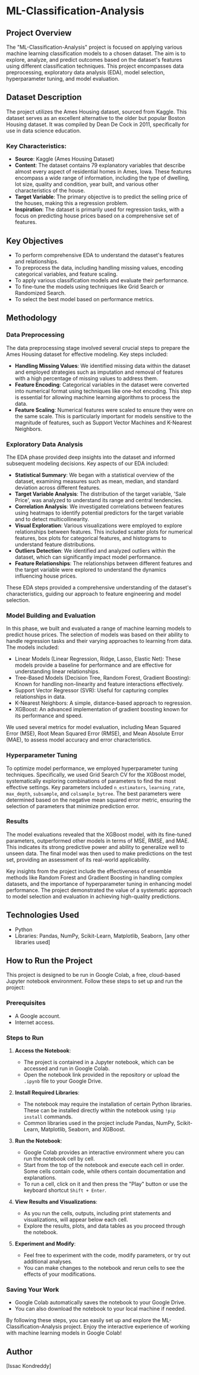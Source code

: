 # ML-Classification-Analysis

## Project Overview
The "ML-Classification-Analysis" project is focused on applying various machine learning classification models to a chosen dataset. The aim is to explore, analyze, and predict outcomes based on the dataset's features using different classification techniques. This project encompasses data preprocessing, exploratory data analysis (EDA), model selection, hyperparameter tuning, and model evaluation.

## Dataset Description
The project utilizes the Ames Housing dataset, sourced from Kaggle. This dataset serves as an excellent alternative to the older but popular Boston Housing dataset. It was compiled by Dean De Cock in 2011, specifically for use in data science education.
### Key Characteristics:
- **Source**: Kaggle (Ames Housing Dataset)
- **Content**: The dataset contains 79 explanatory variables that describe almost every aspect of residential homes in Ames, Iowa. These features encompass a wide range of information, including the type of dwelling, lot size, quality and condition, year built, and various other characteristics of the house.
- **Target Variable**: The primary objective is to predict the selling price of the houses, making this a regression problem.
- **Inspiration**: The dataset is primarily used for regression tasks, with a focus on predicting house prices based on a comprehensive set of features.

## Key Objectives
- To perform comprehensive EDA to understand the dataset's features and relationships.
- To preprocess the data, including handling missing values, encoding categorical variables, and feature scaling.
- To apply various classification models and evaluate their performance.
- To fine-tune the models using techniques like Grid Search or Randomized Search.
- To select the best model based on performance metrics.

## Methodology
### Data Preprocessing
The data preprocessing stage involved several crucial steps to prepare the Ames Housing dataset for effective modeling. Key steps included:

- **Handling Missing Values**: We identified missing data within the dataset and employed strategies such as imputation and removal of features with a high percentage of missing values to address them.
- **Feature Encoding**: Categorical variables in the dataset were converted into numerical format using techniques like one-hot encoding. This step is essential for allowing machine learning algorithms to process the data.
- **Feature Scaling**: Numerical features were scaled to ensure they were on the same scale. This is particularly important for models sensitive to the magnitude of features, such as Support Vector Machines and K-Nearest Neighbors.

### Exploratory Data Analysis
The EDA phase provided deep insights into the dataset and informed subsequent modeling decisions. Key aspects of our EDA included:

- **Statistical Summary**: We began with a statistical overview of the dataset, examining measures such as mean, median, and standard deviation across different features.
- **Target Variable Analysis**: The distribution of the target variable, 'Sale Price', was analyzed to understand its range and central tendencies.
- **Correlation Analysis**: We investigated correlations between features using heatmaps to identify potential predictors for the target variable and to detect multicollinearity.
- **Visual Exploration**: Various visualizations were employed to explore relationships between features. This included scatter plots for numerical features, box plots for categorical features, and histograms to understand feature distributions.
- **Outliers Detection**: We identified and analyzed outliers within the dataset, which can significantly impact model performance.
- **Feature Relationships**: The relationships between different features and the target variable were explored to understand the dynamics influencing house prices.

These EDA steps provided a comprehensive understanding of the dataset's characteristics, guiding our approach to feature engineering and model selection.


### Model Building and Evaluation
In this phase, we built and evaluated a range of machine learning models to predict house prices. The selection of models was based on their ability to handle regression tasks and their varying approaches to learning from data. The models included:

- Linear Models (Linear Regression, Ridge, Lasso, Elastic Net): These models provide a baseline for performance and are effective for understanding linear relationships.
- Tree-Based Models (Decision Tree, Random Forest, Gradient Boosting): Known for handling non-linearity and feature interactions effectively.
- Support Vector Regressor (SVR): Useful for capturing complex relationships in data.
- K-Nearest Neighbors: A simple, distance-based approach to regression.
- XGBoost: An advanced implementation of gradient boosting known for its performance and speed.

We used several metrics for model evaluation, including Mean Squared Error (MSE), Root Mean Squared Error (RMSE), and Mean Absolute Error (MAE), to assess model accuracy and error characteristics.

### Hyperparameter Tuning
To optimize model performance, we employed hyperparameter tuning techniques. Specifically, we used Grid Search CV for the XGBoost model, systematically exploring combinations of parameters to find the most effective settings. Key parameters included `n_estimators`, `learning_rate`, `max_depth`, `subsample`, and `colsample_bytree`. The best parameters were determined based on the negative mean squared error metric, ensuring the selection of parameters that minimize prediction error.

### Results
The model evaluations revealed that the XGBoost model, with its fine-tuned parameters, outperformed other models in terms of MSE, RMSE, and MAE. This indicates its strong predictive power and ability to generalize well to unseen data. The final model was then used to make predictions on the test set, providing an assessment of its real-world applicability.

Key insights from the project include the effectiveness of ensemble methods like Random Forest and Gradient Boosting in handling complex datasets, and the importance of hyperparameter tuning in enhancing model performance. The project demonstrated the value of a systematic approach to model selection and evaluation in achieving high-quality predictions.


## Technologies Used
- Python
- Libraries: Pandas, NumPy, Scikit-Learn, Matplotlib, Seaborn, [any other libraries used]

## How to Run the Project
This project is designed to be run in Google Colab, a free, cloud-based Jupyter notebook environment. Follow these steps to set up and run the project:

### Prerequisites
- A Google account.
- Internet access.

### Steps to Run
1. **Access the Notebook**:
   - The project is contained in a Jupyter notebook, which can be accessed and run in Google Colab.
   - Open the notebook link provided in the repository or upload the `.ipynb` file to your Google Drive.

2. **Install Required Libraries**:
   - The notebook may require the installation of certain Python libraries. These can be installed directly within the notebook using `!pip install` commands.
   - Common libraries used in the project include Pandas, NumPy, Scikit-Learn, Matplotlib, Seaborn, and XGBoost.

3. **Run the Notebook**:
   - Google Colab provides an interactive environment where you can run the notebook cell by cell.
   - Start from the top of the notebook and execute each cell in order. Some cells contain code, while others contain documentation and explanations.
   - To run a cell, click on it and then press the "Play" button or use the keyboard shortcut `Shift + Enter`.

4. **View Results and Visualizations**:
   - As you run the cells, outputs, including print statements and visualizations, will appear below each cell.
   - Explore the results, plots, and data tables as you proceed through the notebook.

5. **Experiment and Modify**:
   - Feel free to experiment with the code, modify parameters, or try out additional analyses.
   - You can make changes to the notebook and rerun cells to see the effects of your modifications.

### Saving Your Work
- Google Colab automatically saves the notebook to your Google Drive.
- You can also download the notebook to your local machine if needed.

By following these steps, you can easily set up and explore the ML-Classification-Analysis project. Enjoy the interactive experience of working with machine learning models in Google Colab!


## Author
[Issac Kondreddy]

